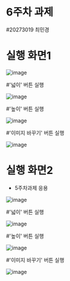 # 6주차 과제

#20273019 최민경

# 실행 화면1</br>

![image](https://user-images.githubusercontent.com/80881753/136247960-a487e575-f3a4-4229-9733-1830fd5137a3.png)

#'넓이' 버튼 실행</br>

![image](https://user-images.githubusercontent.com/80881753/136248035-ac569103-31c6-4f54-b80b-6f299916818c.png)


#'높이' 버튼 실행</br>

![image](https://user-images.githubusercontent.com/80881753/136248098-45de7aeb-2220-49ab-85a6-0abd1a17edf8.png)

#'이미지 바꾸기' 버튼 실행</br>

![image](https://user-images.githubusercontent.com/80881753/136248265-f4a6adf3-7094-4c38-991a-d3ddd774cd71.png)



# 실행 화면2 </br>
- 5주차과제 응용</br>

![image](https://user-images.githubusercontent.com/80881753/136247479-02811f8b-2983-493b-b7ff-9c7bebdc0198.png)


#'넓이' 버튼 실행</br>

![image](https://user-images.githubusercontent.com/80881753/136247572-bbd4461f-aaf8-4304-b1f9-15a4fd49ca77.png)


#'높이' 버튼 실행</br>

![image](https://user-images.githubusercontent.com/80881753/136247829-e73477d4-7cb8-4fd1-aedd-6b3fe9d72f35.png)

#'이미지 바꾸기' 버튼 실행</br>

![image](https://user-images.githubusercontent.com/80881753/136248473-aa9b6cd8-60d3-4f1e-9ac5-550bbf06fddb.png)

